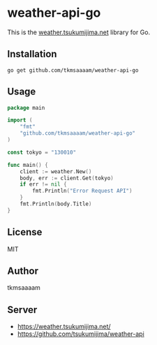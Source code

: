 # weather-api-go
This is the [weather.tsukumijima.net](https://weather.tsukumijima.net/) library for Go.
## Installation
```shell
go get github.com/tkmsaaaam/weather-api-go
```
## Usage
```go
package main

import (
	"fmt"
	"github.com/tkmsaaaam/weather-api-go"
)

const tokyo = "130010"

func main() {
	client := weather.New()
	body, err := client.Get(tokyo)
	if err != nil {
		fmt.Println("Error Request API")
	}
	fmt.Println(body.Title)
}
```
## License
MIT
## Author
tkmsaaaam
## Server
- https://weather.tsukumijima.net/
- https://github.com/tsukumijima/weather-api
